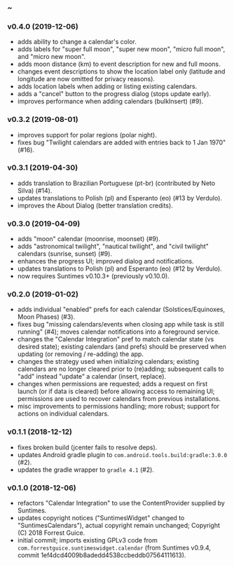 ### ~

### v0.4.0 (2019-12-06)
* adds ability to change a calendar's color.
* adds labels for "super full moon", "super new moon", "micro full moon", and "micro new moon".
* adds moon distance (km) to event description for new and full moons.
* changes event descriptions to show the location label only (latitude and longitude are now omitted for privacy reasons).
* adds location labels when adding or listing existing calendars.
* adds a "cancel" button to the progress dialog (stops update early).
* improves performance when adding calendars (bulkInsert) (#9).

### v0.3.2 (2019-08-01)
* improves support for polar regions (polar night). 
* fixes bug "Twilight calendars are added with entries back to 1 Jan 1970" (#16).

### v0.3.1 (2019-04-30)
* adds translation to Brazilian Portuguese (pt-br) (contributed by Neto Silva) (#14).
* updates translations to Polish (pl) and Esperanto (eo) (#13 by Verdulo).
* improves the About Dialog (better translation credits).

### v0.3.0 (2019-04-09)
* adds "moon" calendar (moonrise, moonset) (#9).
* adds "astronomical twilight", "nautical twilight", and "civil twilight" calendars (sunrise, sunset) (#9).
* enhances the progress UI; improved dialog and notifications.
* updates translations to Polish (pl) and Esperanto (eo) (#12 by Verdulo).
* now requires Suntimes v0.10.3+ (previously v0.10.0).

### v0.2.0 (2019-01-02)
* adds individual "enabled" prefs for each calendar (Solstices/Equinoxes, Moon Phases) (#3).
* fixes bug "missing calendars/events when closing app while task is still running" (#4); moves calendar notifications into a foreground service. 
* changes the "Calendar Integration" pref to match calendar state (vs desired state); existing calendars (and prefs) should be preserved when updating (or removing / re-adding) the app. 
* changes the strategy used when initializing calendars; existing calendars are no longer cleared prior to (re)adding; subsequent calls to "add" instead "update" a calendar (insert, replace).          
* changes when permissions are requested; adds a request on first launch (or if data is cleared) before allowing access to remaining UI; permissions are used to recover calendars from previous installations.
* misc improvements to permissions handling; more robust; support for actions on individual calendars.

### v0.1.1 (2018-12-12)
* fixes broken build (jcenter fails to resolve deps).
* updates Android gradle plugin to `com.android.tools.build:gradle:3.0.0` (#2).
* updates the gradle wrapper to `gradle 4.1` (#2).

### v0.1.0 (2018-12-06)
* refactors "Calendar Integration" to use the ContentProvider supplied by Suntimes.
* updates copyright notices ("SuntimesWidget" changed to "SuntimesCalendars"), actual copyright remain unchanged; Copyright (C) 2018 Forrest Guice.
* initial commit; imports existing GPLv3 code from `com.forrestguice.suntimeswidget.calendar` (from Suntimes v0.9.4, commit 1ef4dcd4009b8adedd4538ccbeddb07564111613).
